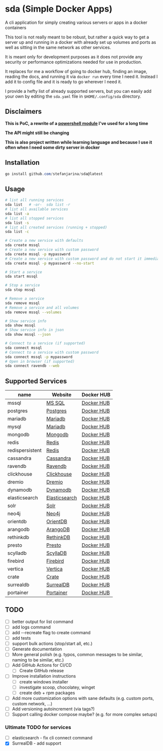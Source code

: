 # sda (Simple Docker Apps)

A cli application for simply creating various servers or apps in a docker containers

This tool is not really meant to be robust, but rather a quick way to get a server up and running in a docker with 
already set up volumes and ports as well as sitting in the same network as other services.

It is meant only for development purposes as it does not provide any security or performance optimizations needed for use in production.

It replaces for me a workflow of going to docker hub, finding an image, reading the docs, and running it via `docker run` every time I need it.
Instead I add it to config file and it is ready to go wherever I need it.

I provide a hefty list of already supported servers, but you can easily add your own by editing the `sda.yaml` file
in `$HOME/.config/sda` directory.

## Disclaimers

**This is PoC, a rewrite of a [powershell module](https://github.com/stefanjarina/SimpleDockerApps) I've used for a long time**

**The API might still be changing**

**This is also project written while learning language and because I use it often
when I need some dirty server in docker**

## Installation

```powershell
go install github.com/stefanjarina/sda@latest
```

## Usage

```bash
# list all running services
sda list   # -or-  sda list -r
# list all available services
sda list -a
# list all stopped services
sda list -s
# list all created services (running + stopped)
sda list -c

# Create a new service with defaults
sda create mssql
# Create a new service with custom password
sda create mssql -p mypassword
# Create a new service with custom password and do not start it immediately
sda create mssql -p mypassword --no-start

# Start a service
sda start mssql

# Stop a service
sda stop mssql

# Remove a service
sda remove mssql
# Remove a service and all volumes
sda remove mssql --volumes

# Show service info
sda show mssql
# Show service info in json
sda show mssql --json

# Connect to a service (if supported)
sda connect mssql
# Connect to a service with custom password
sda connect mssql -p mypassword
# Open in browser (if supported)
sda connect ravendb --web
```

## Supported Services

| name            | Website                                                              | Docker HUB                                                      |
|-----------------|----------------------------------------------------------------------|-----------------------------------------------------------------|
| mssql           | [MS SQL](https://www.microsoft.com/en-us/sql-server/sql-server-2019) | [Docker HUB](https://hub.docker.com/_/microsoft-mssql-server)   |
| postgres        | [Postgres](https://www.postgresql.org/)                              | [Docker HUB](https://hub.docker.com/_/postgres)                 |
| mariadb         | [Mariadb](https://mariadb.org/)                                      | [Docker HUB](https://hub.docker.com/_/mariadb)                  |
| mysql           | [Mariadb](https://mariadb.org/)                                      | [Docker HUB](https://hub.docker.com/_/mysql)                    |
| mongodb         | [Mongodb](https://www.mongodb.com/)                                  | [Docker HUB](https://hub.docker.com/_/mongo)                    |
| redis           | [Redis](https://redis.io/)                                           | [Docker HUB](https://hub.docker.com/_/redis)                    |
| redispersistent | [Redis](https://redis.io/)                                           | [Docker HUB](https://hub.docker.com/_/redis)                    |
| cassandra       | [Cassandra](http://cassandra.apache.org/)                            | [Docker HUB](https://hub.docker.com/_/cassandra)                |
| ravendb         | [Ravendb](https://ravendb.net/)                                      | [Docker HUB](https://hub.docker.com/r/ravendb/ravendb)          |
| clickhouse      | [Clickhouse](https://clickhouse.yandex/)                             | [Docker HUB](https://hub.docker.com/r/yandex/clickhouse-server) |
| dremio          | [Dremio](https://www.dremio.com/)                                    | [Docker HUB](https://hub.docker.com/r/dremio/dremio-oss)        |
| dynamodb        | [Dynamodb](https://aws.amazon.com/dynamodb/)                         | [Docker HUB](https://hub.docker.com/r/amazon/dynamodb-local/)   |
| elasticsearch   | [Elasticsearch](https://www.elastic.co/)                             | [Docker HUB](https://hub.docker.com/_/elasticsearch)            |
| solr            | [Solr](https://lucene.apache.org/solr/)                              | [Docker HUB](https://hub.docker.com/_/solr)                     |
| neo4j           | [Neo4j](https://neo4j.com/)                                          | [Docker HUB](https://hub.docker.com/_/neo4j)                    |
| orientdb        | [OrientDB](https://orientdb.com/)                                    | [Docker HUB](https://hub.docker.com/_/orientdb)                 |
| arangodb        | [ArangoDB](https://www.arangodb.com/)                                | [Docker HUB](https://hub.docker.com/_/arangodb)                 |
| rethinkdb       | [RethinkDB](https://rethinkdb.com/)                                  | [Docker HUB](https://hub.docker.com/_/rethinkdb)                |
| presto          | [Presto](https://prestodb.io/)                                       | [Docker HUB](https://hub.docker.com/r/starburstdata/presto)     |
| scylladb        | [ScyllaDB](https://www.scylladb.com/)                                | [Docker HUB](https://hub.docker.com/r/scylladb/scylla)          |
| firebird        | [Firebird](https://firebirdsql.org/)                                 | [Docker HUB](https://hub.docker.com/r/jacobalberty/firebird)    |
| vertica         | [Vertica](https://www.vertica.com/)                                  | [Docker HUB](https://hub.docker.com/r/jbfavre/vertica)          |
| crate           | [Crate](https://crate.io/)                                           | [Docker HUB](https://hub.docker.com/_/crate)                    |
| surrealdb       | [SurrealDB](https://surrealdb.com/)                                  | [Docker HUB](https://hub.docker.com/r/surrealdb/surrealdb)      |
| portainer       | [Portainer](https://www.portainer.io/)                               | [Docker HUB](https://hub.docker.com/r/portainer/portainer)      |


## TODO

- [ ] better output for list command
- [ ] add logs command
- [ ] add --recreate flag to create command
- [ ] add tests
- [ ] support bulk actions (stop/start all, etc.)
- [ ] Generate documentation
- [ ] More general polish (e.g. typos, common messages to be similar, naming to be similar, etc.)
- [ ] Add GitHub Actions for CI/CD
    - [ ] Create GitHub release
- [ ] Improve installation instructions
    - [ ] create windows installer
    - [ ] investigate scoop, chocolatey, winget
    - [ ] create deb + rpm packages
- [ ] Add more customization options with sane defaults (e.g. custom ports, custom network, ...)
- [ ] Add versioning autoincrement (via tags?)
- [ ] Support calling docker compose maybe? (e.g. for more complex setups)

### Ultimate TODO for services

- [ ] elasticsearch - fix cli connect command
- [x] SurrealDB - add support